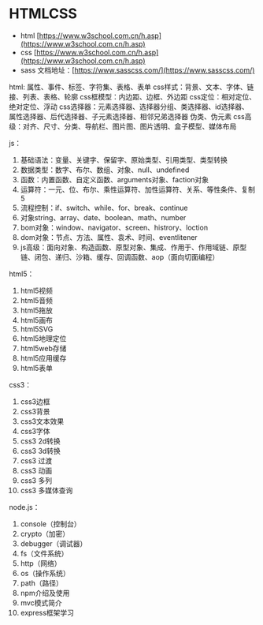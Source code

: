 # HTMLCSS

- html [https://www.w3school.com.cn/h.asp](https://www.w3school.com.cn/h.asp)
- css [https://www.w3school.com.cn/h.asp](https://www.w3school.com.cn/h.asp)
- sass 文档地址：[https://www.sasscss.com/](https://www.sasscss.com/)


html: 属性、事件、标签、字符集、表格、表单
css样式：背景、文本、字体、链接、列表、表格、轮廓
css框模型：内边距、边框、外边距
css定位：相对定位、绝对定位、浮动
css选择器：元素选择器、选择器分组、类选择器、id选择器、
          属性选择器、后代选择器、子元素选择器、相邻兄弟选择器
          伪类、伪元素
css高级：对齐、尺寸、分类、导航栏、图片图、图片透明、盒子模型、媒体布局

js：
1. 基础语法：变量、关键字、保留字、原始类型、引用类型、类型转换
2. 数据类型：数字、布尔、数组、对象、null、undefined
3. 函数：内置函数、自定义函数、arguments对象、faction对象
4. 运算符：一元、位、布尔、乘性运算符、加性运算符、关系、等性条件、复制5
5. 流程控制：if、switch、while、for、break、continue
6. 对象string、array、date、boolean、math、number
7. bom对象：window、navigator、screen、histrory、loction
8. dom对象：节点、方法、属性、袁术、时间、eventlitener
9. js高级：面向对象、构造函数、原型对象、集成、作用于、作用域链、原型链、闭包、递归、沙箱、缓存、回调函数、aop（面向切面编程）

html5：
1. html5视频
2. html5音频
3. html5拖放
4. html5画布
5. html5SVG
6. html5地理定位
7. html5web存储
8. html5应用缓存
9. html5表单

css3：
1. css3边框
2. css3背景
3. css3文本效果
4. css3字体
5. css3 2d转换
6. css3 3d转换
7. css3 过渡
8. css3 动画
9. css3 多列
10. css3 多媒体查询

node.js：

1. console（控制台）
2. crypto（加密）
3. debugger（调试器）
4. fs（文件系统）
5. http（网络）
6. os（操作系统）
7. path（路径）
8. npm介绍及使用
9. mvc模式简介
10. express框架学习
